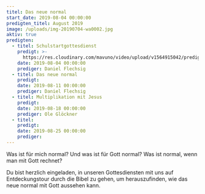 ```yaml
---
titel: Das neue normal
start_date: 2019-08-04 00:00:00
predigten_titel: August 2019
image: /uploads/img-20190704-wa0002.jpg
aktiv: true
predigten:
  - titel: Schulstartgottesdienst
    predigt: >-
      https://res.cloudinary.com/mavuno/video/upload/v1564915042/predigten/Das%20neue%20normal/20190804_Predigt_Flechsig_Das_neue_normal_01.mp3
    date: 2019-08-04 00:00:00
    prediger: Daniel Flechsig
  - titel: Das neue normal
    predigt:
    date: 2019-08-11 00:00:00
    prediger: Daniel Flechsig
  - titel: Multiplikation mit Jesus
    predigt:
    date: 2019-08-18 00:00:00
    prediger: Ole Glöckner
  - titel:
    predigt:
    date: 2019-08-25 00:00:00
    prediger:
---
```


Was ist f&uuml;r mich normal? Und was ist f&uuml;r Gott normal? Was ist normal, wenn man mit Gott rechnet?

Du bist herzlich eingeladen, in unseren Gottesdiensten mit uns auf Entdeckungstour durch die Bibel zu gehen, um herauszufinden, wie das neue normal mit Gott aussehen kann.